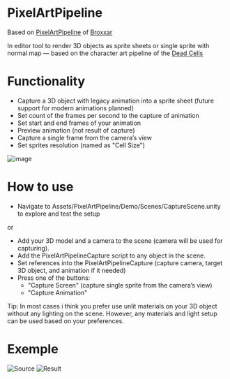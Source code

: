 # PixelArtPipeline

Based on [PixelArtPipeline](https://github.com/Broxxar/PixelArtPipeline) of [Broxxar](https://github.com/Broxxar)

In editor tool to render 3D objects as sprite sheets or single sprite with normal map — based on the character art pipeline of the [Dead Cells](https://dead-cells.com/)

# Functionality
- Capture a 3D object with legacy animation into a sprite sheet (future support for modern animations planned)
- Set count of the frames per second to the capture of animation
- Set start and end frames of your animation
- Preview animation (not result of capture)
- Capture a single frame from the camera’s view
- Set sprites resolution (named as "Cell Size")

![image](https://github.com/user-attachments/assets/d88be797-03e2-4d7e-9fa6-0b6982df9009)

# How to use
- Navigate to Assets/PixelArtPipeline/Demo/Scenes/CaptureScene.unity to explore and test the setup

or

- Add your 3D model and a camera to the scene (camera will be used for capturing).
- Add the PixelArtPipelineCapture script to any object in the scene.
- Set references into the PixelArtPipelineCapture (capture camera, target 3D object, and animation if it needed)
- Press one of the buttons:
  - "Capture Screen" (capture single sprite from the camera’s view)
  - "Capture Animation"

Tip: In most cases i think you prefer use unlit materials on your 3D object without any lighting on the scene. However, any materials and light setup can be used based on your preferences.

# Exemple

![Source](https://github.com/user-attachments/assets/7491dcde-7629-4aab-b6d0-b7dd1b7bc062)
![Result](https://github.com/user-attachments/assets/27f68948-f6b6-478a-a757-05029921596f)
